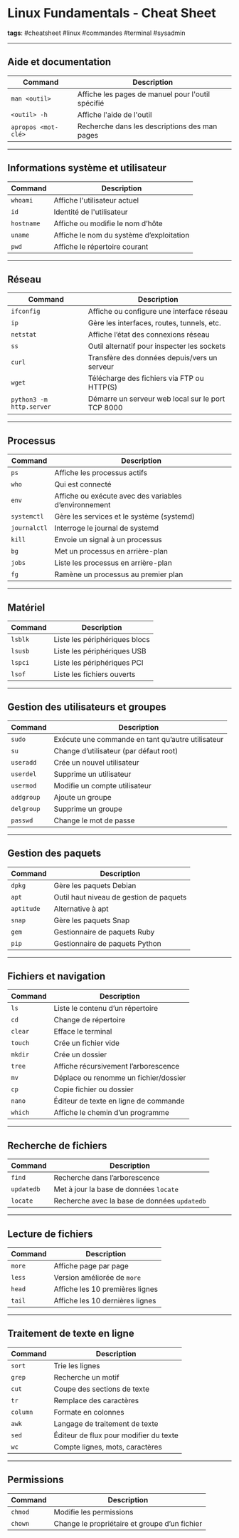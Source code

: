# Linux Fundamentals - Cheat Sheet

**tags**: #cheatsheet #linux #commandes #terminal #sysadmin

---

## Aide et documentation

| Command                  | Description                                                      |
|--------------------------|------------------------------------------------------------------|
| `man <outil>`           | Affiche les pages de manuel pour l'outil spécifié               |
| `<outil> -h`            | Affiche l'aide de l'outil                                       |
| `apropos <mot-clé>`     | Recherche dans les descriptions des man pages                   |

---

## Informations système et utilisateur

| Command        | Description                                         |
|----------------|-----------------------------------------------------|
| `whoami`       | Affiche l'utilisateur actuel                        |
| `id`           | Identité de l'utilisateur                           |
| `hostname`     | Affiche ou modifie le nom d’hôte                    |
| `uname`        | Affiche le nom du système d’exploitation            |
| `pwd`          | Affiche le répertoire courant                       |

---

## Réseau

| Command     | Description                                                             |
|-------------|-------------------------------------------------------------------------|
| `ifconfig`  | Affiche ou configure une interface réseau                               |
| `ip`        | Gère les interfaces, routes, tunnels, etc.                              |
| `netstat`   | Affiche l’état des connexions réseau                                    |
| `ss`        | Outil alternatif pour inspecter les sockets                             |
| `curl`      | Transfère des données depuis/vers un serveur                            |
| `wget`      | Télécharge des fichiers via FTP ou HTTP(S)                              |
| `python3 -m http.server` | Démarre un serveur web local sur le port TCP 8000         |

---

## Processus

| Command        | Description                                      |
|----------------|--------------------------------------------------|
| `ps`           | Affiche les processus actifs                     |
| `who`          | Qui est connecté                                 |
| `env`          | Affiche ou exécute avec des variables d’environnement |
| `systemctl`    | Gère les services et le système (systemd)        |
| `journalctl`   | Interroge le journal de systemd                  |
| `kill`         | Envoie un signal à un processus                  |
| `bg`           | Met un processus en arrière-plan                 |
| `jobs`         | Liste les processus en arrière-plan              |
| `fg`           | Ramène un processus au premier plan              |

---

## Matériel

| Command     | Description                     |
|-------------|---------------------------------|
| `lsblk`     | Liste les périphériques blocs   |
| `lsusb`     | Liste les périphériques USB     |
| `lspci`     | Liste les périphériques PCI     |
| `lsof`      | Liste les fichiers ouverts      |

---

## Gestion des utilisateurs et groupes

| Command        | Description                                       |
|----------------|---------------------------------------------------|
| `sudo`         | Exécute une commande en tant qu’autre utilisateur |
| `su`           | Change d’utilisateur (par défaut root)            |
| `useradd`      | Crée un nouvel utilisateur                        |
| `userdel`      | Supprime un utilisateur                           |
| `usermod`      | Modifie un compte utilisateur                     |
| `addgroup`     | Ajoute un groupe                                  |
| `delgroup`     | Supprime un groupe                                |
| `passwd`       | Change le mot de passe                            |

---

## Gestion des paquets

| Command     | Description                             |
|-------------|-----------------------------------------|
| `dpkg`      | Gère les paquets Debian                 |
| `apt`       | Outil haut niveau de gestion de paquets |
| `aptitude`  | Alternative à apt                       |
| `snap`      | Gère les paquets Snap                   |
| `gem`       | Gestionnaire de paquets Ruby            |
| `pip`       | Gestionnaire de paquets Python          |

---

## Fichiers et navigation

| Command      | Description                                 |
|--------------|---------------------------------------------|
| `ls`         | Liste le contenu d’un répertoire            |
| `cd`         | Change de répertoire                        |
| `clear`      | Efface le terminal                          |
| `touch`      | Crée un fichier vide                        |
| `mkdir`      | Crée un dossier                             |
| `tree`       | Affiche récursivement l’arborescence        |
| `mv`         | Déplace ou renomme un fichier/dossier       |
| `cp`         | Copie fichier ou dossier                    |
| `nano`       | Éditeur de texte en ligne de commande       |
| `which`      | Affiche le chemin d’un programme            |

---

## Recherche de fichiers

| Command        | Description                                        |
|----------------|----------------------------------------------------|
| `find`         | Recherche dans l’arborescence                      |
| `updatedb`     | Met à jour la base de données `locate`             |
| `locate`       | Recherche avec la base de données `updatedb`       |

---

## Lecture de fichiers

| Command     | Description                          |
|-------------|--------------------------------------|
| `more`      | Affiche page par page                |
| `less`      | Version améliorée de `more`          |
| `head`      | Affiche les 10 premières lignes      |
| `tail`      | Affiche les 10 dernières lignes      |

---

## Traitement de texte en ligne

| Command     | Description                                  |
|-------------|----------------------------------------------|
| `sort`      | Trie les lignes                              |
| `grep`      | Recherche un motif                           |
| `cut`       | Coupe des sections de texte                  |
| `tr`        | Remplace des caractères                      |
| `column`    | Formate en colonnes                          |
| `awk`       | Langage de traitement de texte               |
| `sed`       | Éditeur de flux pour modifier du texte       |
| `wc`        | Compte lignes, mots, caractères               |

---

## Permissions

| Command     | Description                                |
|-------------|--------------------------------------------|
| `chmod`     | Modifie les permissions                    |
| `chown`     | Change le propriétaire et groupe d’un fichier |

